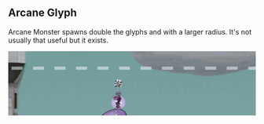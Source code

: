 ## Arcane Glyph

Arcane Monster spawns double the glyphs and with a larger radius. It's not usually that useful but it exists.

![glyph1](https://raw.githubusercontent.com/1IlIl/wikidata/main/arcane_monster/gifs/mon12.gif)

